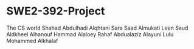 # SWE2-392-Project
The CS world 
Shahad Abdulhadi Alqhtani
Sara Saad Almukati
Leen Saud Aldkheel 
Alhanouf Hammad Alaloey 
Rahaf Abdualaziz Alayuni
Lulu Mohammed Alkhalaf 
